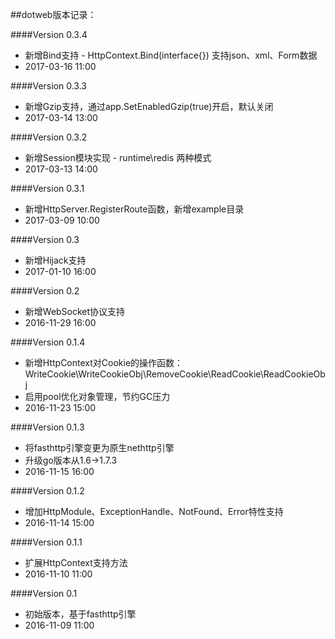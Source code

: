 ##dotweb版本记录：

####Version 0.3.4
* 新增Bind支持 - HttpContext.Bind(interface{}) 支持json、xml、Form数据
* 2017-03-16 11:00

####Version 0.3.3
* 新增Gzip支持，通过app.SetEnabledGzip(true)开启，默认关闭
* 2017-03-14 13:00

####Version 0.3.2
* 新增Session模块实现 - runtime\redis 两种模式
* 2017-03-13 14:00

####Version 0.3.1
* 新增HttpServer.RegisterRoute函数，新增example目录
* 2017-03-09 10:00

####Version 0.3
* 新增Hijack支持
* 2017-01-10 16:00

####Version 0.2
* 新增WebSocket协议支持
* 2016-11-29 16:00

####Version 0.1.4
* 新增HttpContext对Cookie的操作函数：WriteCookie\WriteCookieObj\RemoveCookie\ReadCookie\ReadCookieObj
* 启用pool优化对象管理，节约GC压力
* 2016-11-23 15:00

####Version 0.1.3
* 将fasthttp引擎变更为原生nethttp引擎
* 升级go版本从1.6->1.7.3
* 2016-11-15 16:00

####Version 0.1.2
* 增加HttpModule、ExceptionHandle、NotFound、Error特性支持
* 2016-11-14 15:00

####Version 0.1.1
* 扩展HttpContext支持方法
* 2016-11-10 11:00

####Version 0.1
* 初始版本，基于fasthttp引擎
* 2016-11-09 11:00

